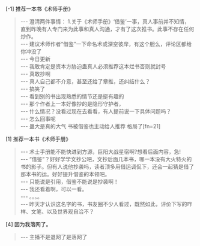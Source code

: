 
[-1] 推荐一本书《术师手册》
>--- 澄清两件事情：
1.关于《术师手册》‘借鉴’一事，真人事前并不知情，直到昨晚有人专门来为此事和真人沟通，才有了这次推书。此事不存在任何炒作。<br>
>--- 建议术师作者“借鉴”一下命名术或深空彼岸，有这个胆么，评论区都给你冲没了<br>
>--- 今日更新<br>
>--- 我敢肯定是资本方胁迫蛊真人必须推荐这本烂书否则就封号<br>
>--- 真敢抄啊<br>
>--- 真人自己都不介意，甚至还给了章推，还纠结什么？<br>
>--- 搞笑了<br>
>--- 看到别的书出现熟悉的情节还是挺有趣的<br>
>--- 那个作者上一本好像抄的是隐形守护者，<br>
>--- 什么情况？没看过现在去看看，有人提前说一下具体问题吗？<br>
>--- 怎么回事呢<br>
>--- 蛊大是真的大气 书被借鉴也主动给人推荐 格局了[fn=21]<br>

[1] 推荐一本书《术师手册》
>--- 术士手册能不能快进到方源，巨阳大战星宿啊?想看后面内容，急!<br>
>--- “借鉴”？好好学学文抄公吧，文抄后面几本书，哪一本没有大火特火的书的影子。但有人说他抄袭吗，读者顶多用借运调侃下，还会一起猜是借了那本书的运。好好提升借鉴的本领吧。<br>
>--- 只能说是引用，借鉴不能说是抄袭啊！<br>
>--- 我还看着啊，可以一看。<br>
>--- 。。。。<br>
>--- 昨天才认识这名字的书，书友圈不少人看过，既然如此，评价下写的咋样、文笔、以及世界观自洽不？<br>

[4] 因为我落网了。
>--- 主播不是退网了是落网了<br>
